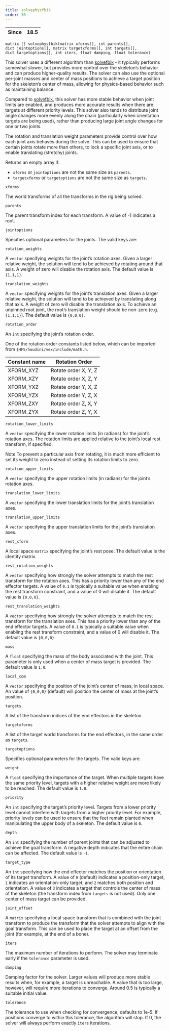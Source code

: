 ```yaml
---
title: solvephysfbik
order: 30
---
```

| Since | 18.5 |
| --- | --- |

`matrix [] solvephysfbik(matrix xforms[], int parents[], dict jointoptions[], matrix targetxforms[], int targets[], dict targetoptions[], int iters, float damping, float tolerance)`

This solver uses a different algorithm than [solvefbik](/en/houdini-vex/transforms-and-space/solvefbik "Applies a full-body inverse kinematics algorithm to a skeleton.") - it typically performs somewhat slower, but provides more control over the skeleton’s behavior and can produce higher-quality results.
The solver can also use the optional per-joint masses and center of mass positions to achieve a target position for the skeleton’s center of mass, allowing for physics-based behavior such as maintaining balance.

Compared to [solvefbik](/en/houdini-vex/transforms-and-space/solvefbik "Applies a full-body inverse kinematics algorithm to a skeleton."), this solver has more stable behavior when joint limits are enabled, and produces more accurate results when there are targets at different priority levels.
This solver also tends to distribute joint angle changes more evenly along the chain (particularly when orientation targets are being used), rather than producing large joint angle changes for one or two joints.

The rotation and translation weight parameters provide control over how each joint axis behaves during the solve. This can be used to ensure that certain joints rotate more than others, to lock a specific joint axis, or to enable translating (stretchy) joints.

Returns an empty array if:

- `xforms` or `jointoptions` are not the same size as `parents`.
- `targetxforms` or `targetoptions` are not the same size as `targets`.

`xforms`

The world transforms of all the transforms in the rig being solved.

`parents`

The parent transform index for each transform. A value of -1 indicates a root.

`jointoptions`

Specifies optional parameters for the joints. The valid keys are:

`rotation_weights`

A `vector` specifying weights for the joint’s rotation axes.
Given a larger relative weight, the solution will tend to be achieved by rotating around that axis.
A weight of zero will disable the rotation axis.
The default value is `{1,1,1}`.

`translation_weights`

A `vector` specifying weights for the joint’s translation axes.
Given a larger relative weight, the solution will tend to be achieved by translating along that axis.
A weight of zero will disable the translation axis.
To achieve an unpinned root joint, the root’s translation weight should be non-zero (e.g. `{1,1,1}`).
The default value is `{0,0,0}`.

`rotation_order`

An `int` specifying the joint’s rotation order.

One of the rotation order constants listed below, which can be imported from `$HFS/houdini/vex/include/math.h`.

| Constant name | Rotation Order |
| --- | --- |
| XFORM_XYZ | Rotate order X, Y, Z |
| XFORM_XZY | Rotate order X, Z, Y |
| XFORM_YXZ | Rotate order Y, X, Z |
| XFORM_YZX | Rotate order Y, Z, X |
| XFORM_ZXY | Rotate order Z, X, Y |
| XFORM_ZYX | Rotate order Z, Y, X |

`rotation_lower_limits`

A `vector` specifying the lower rotation limits (in radians) for the joint’s rotation axes.
The rotation limits are applied relative to the joint’s local rest transform, if specified.

Note
To prevent a particular axis from rotating, it is much more efficient to set its weight to zero instead of setting its rotation limits to zero.

`rotation_upper_limits`

A `vector` specifying the upper rotation limits (in radians) for the joint’s rotation axes.

`translation_lower_limits`

A `vector` specifying the lower translation limits for the joint’s translation axes.

`translation_upper_limits`

A `vector` specifying the upper translation limits for the joint’s translation axes.

`rest_xform`

A local space `matrix` specifying the joint’s rest pose.
The default value is the identity matrix.

`rest_rotation_weights`

A `vector` specifying how strongly the solver attempts to match the rest transform for the rotation axes.
This has a priority lower than any of the end effector targets.
A value of `0.1` is typically a suitable value when enabling the rest transform constraint, and a value of 0 will disable it.
The default value is `{0,0,0}`.

`rest_translation_weights`

A `vector` specifying how strongly the solver attempts to match the rest transform for the translation axes.
This has a priority lower than any of the end effector targets.
A value of `0.1` is typically a suitable value when enabling the rest transform constraint, and a value of 0 will disable it.
The default value is `{0,0,0}`.

`mass`

A `float` specifying the mass of the body associated with the joint.
This parameter is only used when a center of mass target is provided.
The default value is `1.0`.

`local_com`

A `vector` specifying the position of the joint’s center of mass, in local space.
An value of `{0,0,0}` (default) will position the center of mass at the joint’s position.

`targets`

A list of the transform indices of the end effectors in the skeleton.

`targetxforms`

A list of the target world transforms for the end effectors, in the same order as `targets`.

`targetoptions`

Specifies optional parameters for the targets. The valid keys are:

`weight`

A `float` specifying the importance of the target.
When multiple targets have the same priority level, targets with a higher relative weight are more likely to be reached.
The default value is `1.0`.

`priority`

An `int` specifying the target’s priority level.
Targets from a lower priority level cannot interfere with targets from a higher priority level.
For example, priority levels can be used to ensure that the feet remain planted when manipulating the upper body of a skeleton.
The default value is `0`.

`depth`

An `int` specifying the number of parent joints that can be adjusted to achieve the goal transform.
A negative depth indicates that the entire chain can be affected.
The default value is `-1`.

`target_type`

An `int` specifying how the end effector matches the position or orientation of its target transform.
A value of `0` (default) indicates a position-only target, `1` indicates an orientation-only target, and `2` matches both position and orientation.
A value of `3` indicates a target that controls the center of mass of the skeleton (the transform index from `targets` is not used).
Only one center of mass target can be provided.

`joint_offset`

A `matrix` specifying a local space transform that is combined with the joint transform to produce the transform that the solver attempts to align with the goal transform.
This can be used to place the target at an offset from the joint (for example, at the end of a bone).

`iters`

The maximum number of iterations to perform.
The solver may terminate early if the `tolerance` parameter is used.

`damping`

Damping factor for the solver.
Larger values will produce more stable results when, for example, a target is unreachable.
A value that is too large, however, will require more iterations to converge.
Around 0.5 is typically a suitable initial value.

`tolerance`

The tolerance to use when checking for convergence, defaults to 1e-5.
If positions converge to within this tolerance, the algorithm will stop.
If 0, the solver will always perform exactly `iters` iterations.

